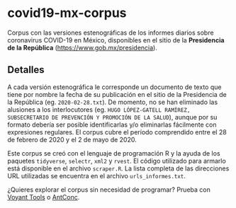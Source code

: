 # covid19-mx-corpus

Corpus con las versiones estenográficas de los informes diarios sobre coronavirus COVID-19 en México, disponibles en el sitio de la **Presidencia de la República** (https://www.gob.mx/presidencia). 

## Detalles

A cada versión estenográfica le corresponde un documento de texto que tiene por nombre la fecha de su publicación en el sitio de la Presidencia de la República (eg. `2020-02-28.txt`). De momento, no se han eliminado las alusiones a los interlocutores (eg. `HUGO LÓPEZ-GATELL RAMÍREZ, SUBSECRETARIO DE PREVENCIÓN Y PROMOCIÓN DE LA SALUD`), aunque por su formato debería ser posible identificarlas y/o eliminarlas fácilmente con expresiones regulares. El corpus cubre el período comprendido entre el 28 de febrero de 2020 y el 2 de mayo de 2020.

Este corpus se creó con el lenguaje de programación R y la ayuda de los paquetes `tidyverse`, `selectr`, `xml2` y `rvest`. El código utilizado para armarlo está disponible en el archivo `scraper.R`. La lista completa de las direcciones URL utilizadas se encuentra en el archivo `urls_informes.txt`.

¿Quieres explorar el corpus sin necesidad de programar? Prueba con [Voyant Tools](https://voyant-tools.org/) o [AntConc](https://www.laurenceanthony.net/software/antconc/).